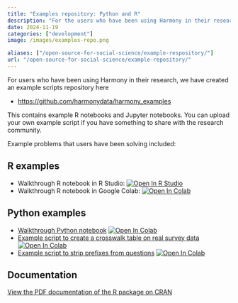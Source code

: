 ```yaml
---
title: "Examples repository: Python and R"
description: "For the users who have been using Harmony in their research, we have created a repository where example R notebooks and Jupyter notebooks can be uploaded"
date: 2024-11-19
categories: ["development"]
image: /images/examples-repo.png

aliases: ["/open-source-for-social-science/example-respository/"]
url: "/open-source-for-social-science/example-repository/"
---
```


For users who have been using Harmony in their research, we have created an example scripts repository here

* https://github.com/harmonydata/harmony_examples

This contains example R notebooks and Jupyter notebooks. You can upload your own example script if you have something to share with the research community.

Example problems that users have been solving included:



## R examples

* Walkthrough R notebook in R Studio: <a target="new"  href="https://harmonydata.ac.uk/harmony_r_example.nb.html" target="_parent"><img   style="display:inline" src="https://img.shields.io/badge/RStudio-4285F4" alt="Open In R Studio"/></a>
* Walkthrough R notebook in Google Colab: <a target="new"  href="https://colab.research.google.com/github/harmonydata/experiments/blob/main/Harmony_R_example.ipynb" target="_parent"><img  style="display:inline" src="https://colab.research.google.com/assets/colab-badge.svg" alt="Open In Colab"/></a>




## Python examples

* [Walkthrough Python notebook](https://github.com/harmonydata/harmony/blob/main/Harmony_example_walkthrough.ipynb) <a target="new"  href="https://colab.research.google.com/github/harmonydata/harmony/blob/main/Harmony_example_walkthrough.ipynb" target="_parent"><img style="display:inline" src="https://colab.research.google.com/assets/colab-badge.svg" alt="Open In Colab"/></a>
* [Example script to create a crosswalk table on real survey data](https://github.com/harmonydata/harmony_examples/blob/main/create_harmony_crosswalks_in_python.ipynb)  <a target="new"  href="https://colab.research.google.com/github/harmonydata/harmony_examples/blob/main/create_harmony_crosswalks_in_python.ipynb" target="_parent"><img  style="display:inline" src="https://colab.research.google.com/assets/colab-badge.svg" alt="Open In Colab"/></a>
* [Example script to strip prefixes from questions](https://github.com/harmonydata/harmony_examples/blob/main/strip_common_prefixes_from_questions.ipynb)  <a target="new"  href="https://colab.research.google.com/github/harmonydata/harmony_examples/blob/main/strip_common_prefixes_from_questions.ipynb" target="_parent"><img  style="display:inline" src="https://colab.research.google.com/assets/colab-badge.svg" alt="Open In Colab"/></a>

## Documentation

[View the PDF documentation of the R package on CRAN](https://cran.r-project.org/web/packages/harmonydata/harmonydata.pdf)
